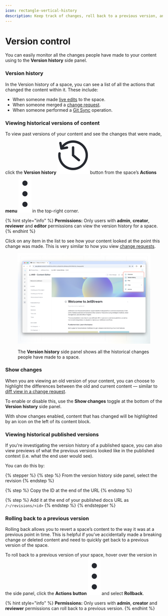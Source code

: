 ```yaml
---
icon: rectangle-vertical-history
description: Keep track of changes, roll back to a previous version, and more.
---
```


# Version control

You can easily monitor all the changes people have made to your content using to the **Version history** side panel.

### Version history <a href="#see-the-activity-of-a-specific-draft" id="see-the-activity-of-a-specific-draft"></a>

In the Version history of a space, you can see a list of all the actions that changed the content within it. These include:

* When someone made [live edits](editing-content/live-edits.md) to the space.
* When someone merged a [change request](../collaboration/change-requests.md).
* When someone performed a [Git Sync](../integrations/git-sync/) operation.

### Viewing historical versions of content

To view past versions of your content and see the changes that were made, click the **Version history** <picture><source srcset="../.gitbook/assets/Revision history dark.png" media="(prefers-color-scheme: dark)"><img src="../.gitbook/assets/Revision history light.png" alt="" data-size="line"></picture> button from the space’s **Actions menu** <img src="../.gitbook/assets/Actions menu.png" alt="" data-size="line"> in the top-right corner.&#x20;

{% hint style="info" %}
**Permissions:** Only users with **admin**, **creator**, **reviewer** and **editor** permissions can view the version history for a space.
{% endhint %}

Click on any item in the list to see how your content looked at the point this change was made. This is very similar to how you view [change requests](../collaboration/change-requests.md).

<figure><img src="../.gitbook/assets/editor-versions.png" alt=""><figcaption><p>The <strong>Version history</strong> side panel shows all the historical changes people have made to a space.</p></figcaption></figure>

### Show changes

When you are viewing an old version of your content, you can choose to highlight the differences between the old and current content — similar to [diff view in a change request](../collaboration/change-requests.md#diff-mode).&#x20;

To enable or disable this, use the **Show changes** toggle at the bottom of the **Version history** side panel.

With show changes enabled, content that has changed will be highlighted by an icon on the left of its content block.&#x20;

### Viewing historical published versions

If you're investigating the version history of a published space, you can also view previews of what the previous versions looked like in the published context (i.e. what the end user would see).

You can do this by:

{% stepper %}
{% step %}
From the version history side panel, select the revision
{% endstep %}

{% step %}
Copy the ID at the end of the URL
{% endstep %}

{% step %}
Add it at the end of your published docs URL as `/~/revisions/<id>`
{% endstep %}
{% endstepper %}

### Rolling back to a previous version

Rolling back allows you to revert a space’s content to the way it was at a previous point in time. This is helpful if you’ve accidentally made a breaking change or deleted content and need to quickly get back to a previous version of the space.

To roll back to a previous version of your space, hover over the version in the side panel, click the **Actions button** <img src="../.gitbook/assets/Actions menu.png" alt="" data-size="line"> and select **Rollback**.

{% hint style="info" %}
**Permissions:** Only users with **admin**, **creator** and **reviewer** permissions can roll back to a previous version.
{% endhint %}
